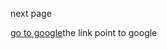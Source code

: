 <!DOCTYPE html>
<html>
<head>
<meta charset="utf-8">
<title>hello world</title>
</head>
<body>
<p>next page</p>
<a href="http://www.google.com">go to google</a>the link point to google
</body>
</html>
